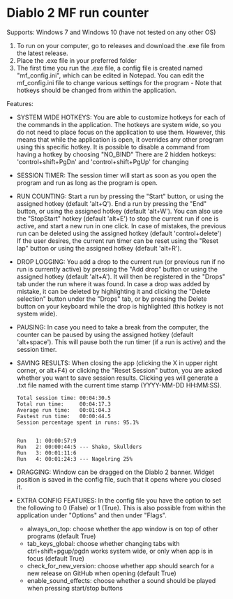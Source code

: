 # Diablo 2 MF run counter
Supports: Windows 7 and Windows 10 (have not tested on any other OS)

1) To run on your computer, go to releases and download the .exe file from the latest release. 
2) Place the .exe file in your preferred folder
3) The first time you run the .exe file, a config file is created named "mf_config.ini", which
    can be edited in Notepad. You can edit the mf_config.ini file to change various settings 
    for the program - Note that hotkeys should be changed from within the application.

Features:
- SYSTEM WIDE HOTKEYS: You are able to customize hotkeys for each of the commands in the application. The hotkeys are system wide, so 
                       you do not need to place focus on the application to use them. However, this means that while the application 
                       is open, it overrides any other program using this specific hotkey.
                       It is possible to disable a command from having a hotkey by choosing "NO_BIND"
                       There are 2 hidden hotkeys: 'control+shift+PgDn' and 'control+shift+PgUp' for changing
- SESSION TIMER: The session timer will start as soon as you open the program and run as long as the program is open.
- RUN COUNTING: Start a run by pressing the "Start" button, or using the assigned hotkey (default 'alt+Q').
                End a run by pressing the "End" button, or using the assigned hotkey (default 'alt+W').
                You can also use the "StopStart" hotkey (default 'alt+E') to stop the current run if one is active, and start a new run 
                in one click.
                In case of mistakes, the previous run can be deleted using the assigned hotkey (default 'control+delete')
                If the user desires, the current run timer can be reset using the "Reset lap" button or using the assigned hotkey
                (default 'alt+R').
- DROP LOGGING: You add a drop to the current run (or previous run if no run is currently active) by pressing the "Add drop" button or
                using the assigned hotkey (default 'alt+A'). It will then be registered in the "Drops" tab under the run where it was
                found.
                In case a drop was added by mistake, it can be deleted by highlighting it and clicking the "Delete selection" button
                under the "Drops" tab, or by pressing the Delete button on your keyboard while the drop is highlighted (this hotkey is
                not system wide).
- PAUSING: In case you need to take a break from the computer, the counter can be paused by using the assigned hotkey 
           (default 'alt+space'). This will pause both the run timer (if a run is active) and the session timer.
- SAVING RESULTS: When closing the app (clicking the X in upper right corner, or alt+F4) or clicking the "Reset Session" button, you
                  are asked whether you want to save session results. Clicking yes will generate a .txt file named with the current 
                  time stamp (YYYY-MM-DD HH:MM:SS).
                  
      Total session time: 00:04:30.5
      Total run time:     00:04:17.3
      Average run time:   00:01:04.3
      Fastest run time:   00:00:44.5
      Session percentage spent in runs: 95.1%
      
      
      Run   1: 00:00:57:9
      Run   2: 00:00:44:5 --- Shako, Skullders
      Run   3: 00:01:11:6 
      Run   4: 00:01:24:3 --- Nagelring 25%
                  
- DRAGGING: Window can be dragged on the Diablo 2 banner. Widget position is saved in the config file, such that it opens
            where you closed it.
- EXTRA CONFIG FEATURES: In the config file you have the option to set the following to 0 (False) or 1 (True).
                         This is also possible from within the application under "Options" and then under "Flags".
   - always_on_top: choose whether the app window is on top of other programs (default True)
   - tab_keys_global: choose whether changing tabs with ctrl+shift+pgup/pgdn works system wide, or only when app is in focus 
     (default True)
   - check_for_new_version: choose whether app should search for a new release on GitHub when opening (default True)
   - enable_sound_effects: choose whether a sound should be played when pressing start/stop buttons
